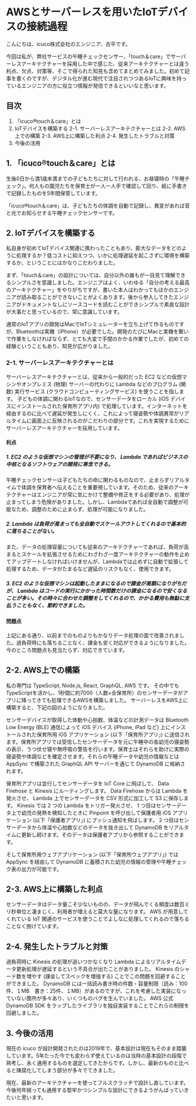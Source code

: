 
# AWSとサーバーレスを用いたIoTデバイスの接続過程

こんにちは、icuco株式会社のエンジニア、古平です。

今回は私が、弊社サービスの午睡チェックセンサー、「touch＆care」でサーバーレスアーキテクチャーを採用した中で感じた、従来アーキテクチャーとは違う利点、欠点、対策等、そこで得られた知見も含めてまとめてみました。初めて記事を書くのですが、デジタル化が進む現代で注目されつつあるIoTに興味を持っているエンジニアの方に役立つ情報が発信できるといいなと思います。

## 目次

1. 「icuco®touch＆care」とは
2. IoTデバイスを構築する
  2-1. サーバーレスアーキテクチャーとは
  2-2. AWS上での構築
  2-3. AWS上に構築した利点
  2-4. 発生したトラブルと対策
3. 今後の活用

## 1. 「icuco®touch＆care」とは

生後0日から満1歳未満までの子どもたちに対して行われる、お昼寝時の「午睡チェック」。何人もの園児たちを保育士が一人一人手で確認して回り、紙に手書きで記録したものを5年間保管しています。

「icuco®touch＆care」は、子どもたちの体調を自動で記録し、異変があれば音と光でお知らせする午睡チェックセンサーです。

## 2. IoTデバイスを構築する

私自身が初めてIoTデバイス関連に携わったこともあり、膨大なデータをどのように処理するか？低コストに抑えつつ、いかに処理遅延を起こさずに環境を構築するか、ということにはかなりこだわりました。

まず、「touch＆care」の設計については、自分以外の誰もが一目見て理解できるシンプルさを意識しました。エンジニアはよく、いわゆる「自分の考える最高のアーキテクチャー」をやりがちですが、書いた本人はわかってもほかのエンジニアが読み取ることができないことがよくあります。後から参入してきたエンジニアがドキュメントなしにソースコードを読むことができシンプルで素直な設計が大事だと思っているので、常に意識しています。

通常のIoTアプリの開発はMacでIoTシミュレーターを立ち上げて作るものですが、Bluetoothは実機（iPhone）が必要でした。開発のたびにMacと実機を繋いで作業をしなければならず、とても大変で手間のかかる作業でしたが、初めての経験ということもあり、知見が広がりました。

### 2-1. サーバーレスアーキテクチャーとは

サーバーレスアーキテクチャーとは、従来から一般的だった EC2 などの仮想マシンやオンプレミス (物理) サーバーの代わりに Lambda などのプログラム (関数) 実行サービス (クラウドコンピューティングサービス) を使うことを指します。
子どもの体調に関わるIoTなので、センサーデータをローカル (iOS デバイスにインストールされた保育所アプリ内) で処理しています。インターネットを経由するのに比べて遅延が発生しにくく、これによって寝姿勢や体調異常がリアルタイムに画面上に反映されるのがこだわりの部分です。これを実現するためにサーバーレスアーキテクチャーを採用しています。

#### 利点

##### 1. EC2 のような仮想マシンの管理が不要になり、 Lambda であればビジネスの中核となるソフトウェアの開発に専念できる。

午睡チェックセンサーは子どもたちの命に関わるものなので、止まらずリアルタイムで体調を保育者へ伝えることを重要視しています。そのため、従来のアーキテクチャーはエンジニアが常に気にかけて整備や修正をする必要があり、処理が止まってしまう危険がありました。しかし、Lambdaであれば全自動で調整が可能なため、調整のために止まらず、処理が可能になりました。

##### 2. Lambda は負荷が高まっても全自動でスケールアウトしてくれるので基本的に落ちることがない。

また、データの処理容量についても従来のアーキテクチャーであれば、負荷が高まるとスケールを拡張させるためにわざわざ一度アーキテクチャーの動作を止めてアップデートしなければいけませんが、Lambdaでは止めずに自動で拡張して処理するため、データがたまるなど遅延のリスクもなく、使用できます。

##### 3. EC2 のような仮想マシンは起動したままになるので課金が高額になりがちだが、 Lambda はコードの実行にかかった時間数だけの課金になるので安くなることが多い。その時々に合わせた調整をしてくれるので、かかる費用も無駄に支払うこともなく、節約できました。

#### 問題点

上記にある通り、以前までのものよりもかなりデータ処理の面で改善されました。過負荷時にも落ちることなく、課金も安く対応ができるようになりました。今のところ問題点も見当たらず、対応できています。

## 2-2. AWS上での構築

私の専門は TypeScript, Node.js, React, GraphQL, AWS です。
その中でもTypeScriptを活かし、1秒間に約7000（人数×全保育所）のセンサーデータがアプリに降ってきても処理できるAWSを構築しました。
サーバーレスをAWS上に構築すると、下記の図のようになりました。

センサーデバイスが取得した体動や心拍数、体温などの計測データは Bluetooth Low Energy (BLE) 通信によって iOS デバイス (iPhone, iPad など) 上にインストールされた保育所用 iOS アプリケーション (以下「保育所アプリ」) に送信されます。保育所アプリでは受信したセンサーデータを元に午睡中の各幼児の寝姿勢の表示、うつ伏せ寝や無呼吸の警告を行います。保育士はそれらを助けに実際の寝姿勢や体調などを確定させます。それらの午睡データや幼児の情報などは AppSync で構築された GraphQL API サーバーを通じて DynamoDB に格納されます。

保育所アプリは並行してセンサーデータを IoT Core に飛ばして、 Data Firehose と Kinesis にルーティングします。 Data Firehose からは Lambda を発火させ、 Lambda 上でセンサーデータを CSV 形式に加工して S3 に保存します。 Kinesis では 2 つの Lambda をトリガー発火させ、 1 つ目はセンサーデータ上で幼児の発熱を検知したときに Pinpoint を呼び出して保護者用 iOS アプリケーション (以下「保護者アプリ」) にプッシュ通知を飛ばします。 2 つ目はセンサーデータから体温や心拍数などのデータを抜き出して DynamoDB をリアルタイムに更新し続けます。そのデータは保護者アプリから参照することができます。

そして保育所用ウェブアプリケーション (以下「保育所ウェブアプリ」) では AppSync を経由して DynamoDB に蓄積された幼児の情報の管理や午睡チェック表の出力が可能です。

## 2-3. AWS上に構築した利点

センサーデータはデータ量こそ少ないものの、データが飛んでくる頻度は数百ミリ秒単位と凄まじく、利用者が増えると莫大な量になります。 AWS が用意してくれている IoT 関連のサービスを使うことでよしなに処理してくれるので落ちることなく捌けています。

## 2-4. 発生したトラブルと対策

過負荷時に Kinesis の処理が追いつかなくなり Lambda によるリアルタイムデータ更新処理が遅延するという不具合が出たことがありました。 Kinesis のシャード数を増やす (課金してスペックを増強する) ことでこの問題を回避することができました。
DynamoDB には一括読み書き時の件数・容量制限（読み：100件、１MB　書き：25件、１MB）があるのですが、これを考慮した実装になっていない箇所が多々あり、いくつものバグを生んでいました。 AWS 公式 DynamoDB SDK をラップしたライブラリを独自実装することでこれらの制限を回避しました。

## 3. 今後の活用

現在の icuco が設計開発されたのは2019年で、基本設計は現在もそのまま踏襲しています。5年たった今でも変わらず使えているのは当時の基本設計の段階で熟考し、永く通用するものを選定してきたからです。しかし、最新のものと比べると陳腐化してしまう部分が多々でてきました。

現在、最新のアーキテクチャーを使ってフルスクラッチで設計し直しています。今後何年経っても通用する堅牢かつシンプルな設計にできるようがんばっていきたいと思います。
